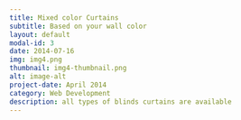 ```yaml
---
title: Mixed color Curtains
subtitle: Based on your wall color
layout: default
modal-id: 3
date: 2014-07-16
img: img4.png
thumbnail: img4-thumbnail.png
alt: image-alt
project-date: April 2014
category: Web Development
description: all types of blinds curtains are available
---
```

